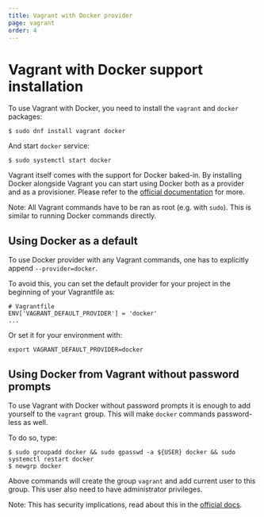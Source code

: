 ```yaml
---
title: Vagrant with Docker provider
page: vagrant
order: 4
---
```


# Vagrant with Docker support installation

To use Vagrant with Docker, you need to install the `vagrant` and `docker` packages:

```
$ sudo dnf install vagrant docker
```

And start `docker` service:

```
$ sudo systemctl start docker
```

Vagrant itself comes with the support for Docker baked-in. By installing Docker alongside
Vagrant you can start using Docker both as a provider and as a provisioner. Please refer to
the [official documentation](https://docs.vagrantup.com/v2/) for more.

Note: All Vagrant commands have to be ran as root (e.g. with `sudo`). This is similar to running
Docker commands directly.

## Using Docker as a default

To use Docker provider with any Vagrant commands, one has to explicitly append `--provider=docker`.

To avoid this, you can set the default provider for your project in the beginning of your
Vagrantfile as:

```
# Vagrantfile
ENV['VAGRANT_DEFAULT_PROVIDER'] = 'docker'
...
```

Or set it for your environment with:

```
export VAGRANT_DEFAULT_PROVIDER=docker
```

## Using Docker from Vagrant without password prompts

To use Vagrant with Docker without password prompts it is enough to add yourself to the `vagrant`
group. This will make `docker` commands password-less as well.

To do so, type:

```
$ sudo groupadd docker && sudo gpasswd -a ${USER} docker && sudo systemctl restart docker
$ newgrp docker
```

Above commands will create the group `vagrant` and add current user to this group. This user
also need to have administrator privileges.

Note: This has security implications, read about this in the [official docs](https://docs.docker.com/articles/security/#docker-daemon-attack-surface).
